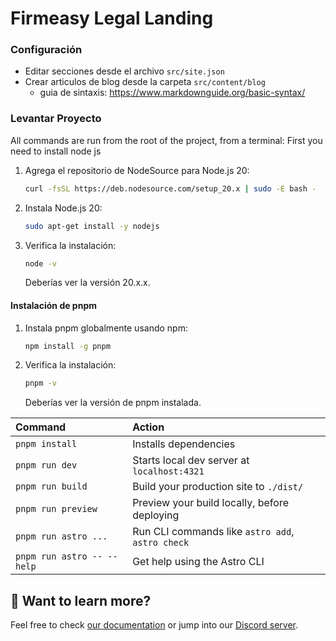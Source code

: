 # Firmeasy Legal Landing

### Configuración

* Editar secciones desde el archivo `src/site.json`
* Crear articulos de blog desde la carpeta `src/content/blog` 
  * guia de sintaxis: https://www.markdownguide.org/basic-syntax/

### Levantar Proyecto

All commands are run from the root of the project, from a terminal:
First you need to install node js

1. Agrega el repositorio de NodeSource para Node.js 20:
   ```sh
   curl -fsSL https://deb.nodesource.com/setup_20.x | sudo -E bash -
   ```

2. Instala Node.js 20:
   ```sh
   sudo apt-get install -y nodejs
   ```

3. Verifica la instalación:
   ```sh
   node -v
   ```
   Deberías ver la versión 20.x.x.

#### Instalación de pnpm

1. Instala pnpm globalmente usando npm:
   ```sh
   npm install -g pnpm
   ```
2. Verifica la instalación:
   ```sh
   pnpm -v
   ```
   Deberías ver la versión de pnpm instalada.


| Command                    | Action                                           |
| :------------------------- | :----------------------------------------------- |
| `pnpm install`             | Installs dependencies                            |
| `pnpm run dev`             | Starts local dev server at `localhost:4321`      |
| `pnpm run build`           | Build your production site to `./dist/`          |
| `pnpm run preview`         | Preview your build locally, before deploying     |
| `pnpm run astro ...`       | Run CLI commands like `astro add`, `astro check` |
| `pnpm run astro -- --help` | Get help using the Astro CLI                     |

## 👀 Want to learn more?

Feel free to check [our documentation](https://docs.astro.build) or jump into our [Discord server](https://astro.build/chat).
